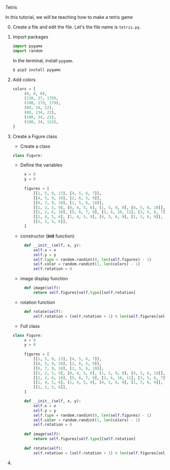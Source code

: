 Tetris

In this tutorial, we will be teaching how to make a tetris game 

0. Create a file and edit the file. Let's the file name is `tetris.py`.

1. Import packages
    
    ```python
    import pygame
    import random
    ```
    
    In the terminal, install `pygame`.
    
    ```bash
    $ pip3 install pygame
    ```

2. Add colors

   ```python
   colors = [
        (0, 0, 0),
        (120, 37, 179),
        (100, 179, 179),
        (80, 34, 22),
        (80, 134, 22),
        (180, 34, 22),
        (180, 34, 122),
   ]
   ```
4. Create a Figure class

    * Create a class
  
    ```python
    class Figure:
    ```
    
    * Define the variables
      
   ```python
        x = 0
        y = 0
        
        figures = [
            [[1, 5, 9, 13], [4, 5, 6, 7]],
            [[4, 5, 9, 10], [2, 6, 5, 9]],
            [[6, 7, 9, 10], [1, 5, 6, 10]],
            [[1, 2, 5, 9], [0, 4, 5, 6], [1, 5, 9, 8], [4, 5, 6, 10]],
            [[1, 2, 6, 10], [5, 6, 7, 9], [2, 6, 10, 11], [3, 5, 6, 7]],
            [[1, 4, 5, 6], [1, 4, 5, 9], [4, 5, 6, 9], [1, 5, 6, 9]],
            [[1, 2, 5, 6]],
        ]
   ```
   
    * constructor (__init__ function)
   ```python
        def __init__(self, x, y):
            self.x = x
            self.y = y
            self.type = random.randint(0, len(self.figures) - 1)
            self.color = random.randint(1, len(colors) - 1)
            self.rotation = 0
   ```
    * image display function
   ```python
        def image(self):
            return self.figures[self.type][self.rotation]
   ```
    * rotation function
      
   ```python
        def rotate(self):
            self.rotation = (self.rotation + 1) % len(self.figures[self.type])
   ```

    * Full class
      
   ```python
   class Figure:
        x = 0
        y = 0
        
        figures = [
            [[1, 5, 9, 13], [4, 5, 6, 7]],
            [[4, 5, 9, 10], [2, 6, 5, 9]],
            [[6, 7, 9, 10], [1, 5, 6, 10]],
            [[1, 2, 5, 9], [0, 4, 5, 6], [1, 5, 9, 8], [4, 5, 6, 10]],
            [[1, 2, 6, 10], [5, 6, 7, 9], [2, 6, 10, 11], [3, 5, 6, 7]],
            [[1, 4, 5, 6], [1, 4, 5, 9], [4, 5, 6, 9], [1, 5, 6, 9]],
            [[1, 2, 5, 6]],
        ]
   
        def __init__(self, x, y):
            self.x = x
            self.y = y
            self.type = random.randint(0, len(self.figures) - 1)
            self.color = random.randint(1, len(colors) - 1)
            self.rotation = 0
        
        def image(self):
            return self.figures[self.type][self.rotation]
        
        def rotate(self):
            self.rotation = (self.rotation + 1) % len(self.figures[self.type])
   ```
6. 
